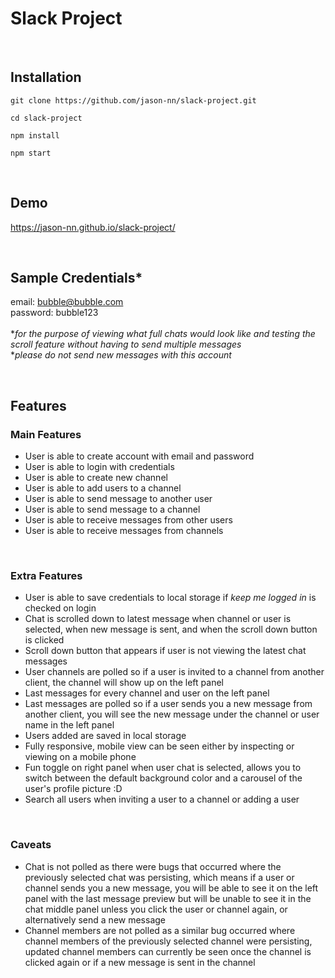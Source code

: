 # Slack Project

<br/>

## Installation

```
git clone https://github.com/jason-nn/slack-project.git
```

```
cd slack-project
```

```
npm install
```

```
npm start
```

<br/>

## Demo

https://jason-nn.github.io/slack-project/

<br/>

## Sample Credentials\*

email: bubble@bubble.com
<br/>
password: bubble123
<br/>
<br/> \*_for the purpose of viewing what full chats would look like and testing the scroll feature without having to send multiple messages_
</br> \*_please do not send new messages with this account_

<br/>

## Features

### Main Features

-   User is able to create account with email and password
-   User is able to login with credentials
-   User is able to create new channel
-   User is able to add users to a channel
-   User is able to send message to another user
-   User is able to send message to a channel
-   User is able to receive messages from other users
-   User is able to receive messages from channels

<br/>

### Extra Features

-   User is able to save credentials to local storage if _keep me logged in_ is checked on login
-   Chat is scrolled down to latest message when channel or user is selected, when new message is sent, and when the scroll down button is clicked
-   Scroll down button that appears if user is not viewing the latest chat messages
-   User channels are polled so if a user is invited to a channel from another client, the channel will show up on the left panel
-   Last messages for every channel and user on the left panel
-   Last messages are polled so if a user sends you a new message from another client, you will see the new message under the channel or user name in the left panel
-   Users added are saved in local storage
-   Fully responsive, mobile view can be seen either by inspecting or viewing on a mobile phone
-   Fun toggle on right panel when user chat is selected, allows you to switch between the default background color and a carousel of the user's profile picture :D
-   Search all users when inviting a user to a channel or adding a user

<br/>

### Caveats

-   Chat is not polled as there were bugs that occurred where the previously selected chat was persisting, which means if a user or channel sends you a new message, you will be able to see it on the left panel with the last message preview but will be unable to see it in the chat middle panel unless you click the user or channel again, or alternatively send a new message
-   Channel members are not polled as a similar bug occurred where channel members of the previously selected channel were persisting, updated channel members can currently be seen once the channel is clicked again or if a new message is sent in the channel
